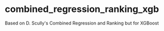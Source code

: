 # combined_regression_ranking_xgb
Based on D. Scully's Combined Regression and Ranking but for XGBoost
